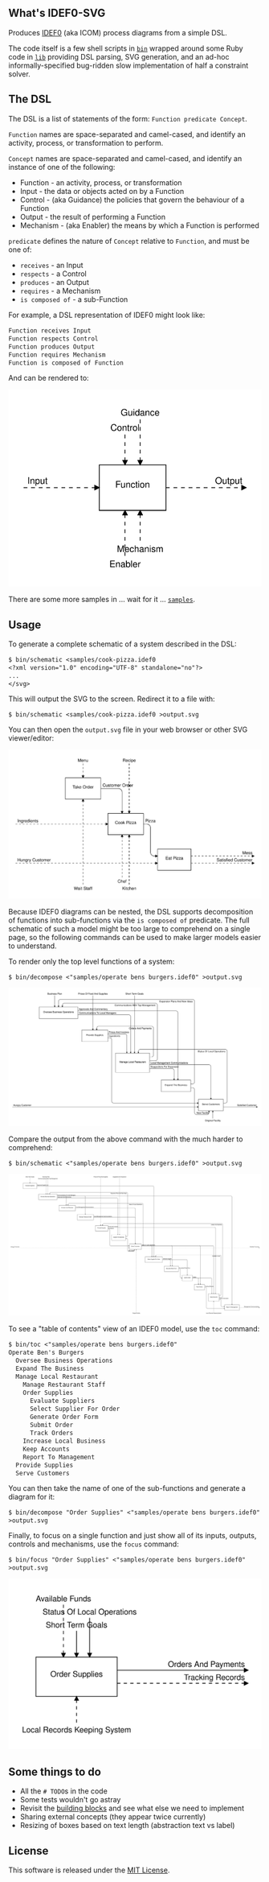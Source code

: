 ## What's IDEF0-SVG
Produces [IDEF0](https://en.wikipedia.org/wiki/IDEF0) (aka ICOM) process diagrams from a simple DSL.

The code itself is a few shell scripts in [`bin`](bin) wrapped around some Ruby code in [`lib`](lib) providing DSL parsing, SVG generation, and an ad-hoc informally-specified bug-ridden slow implementation of half a constraint solver.

## The DSL
The DSL is a list of statements of the form: `Function predicate Concept`.

`Function` names are space-separated and camel-cased, and identify an activity, process, or transformation to perform.

`Concept` names are space-separated and camel-cased, and identify an instance of one of the following:

* Function - an activity, process, or transformation
* Input - the data or objects acted on by a Function
* Control - (aka Guidance) the policies that govern the behaviour of a Function
* Output - the result of performing a Function
* Mechanism - (aka Enabler) the means by which a Function is performed

`predicate` defines the nature of `Concept` relative to `Function`, and must be one of:

* `receives` - an Input
* `respects` - a Control
* `produces` - an Output
* `requires` - a Mechanism
* `is composed of` - a sub-Function

For example, a DSL representation of IDEF0 might look like:

```
Function receives Input
Function respects Control
Function produces Output
Function requires Mechanism
Function is composed of Function
```

And can be rendered to:

![IDEF0](samples/idef0-concepts.svg)

There are some more samples in ... wait for it ... [`samples`](samples).

## Usage

To generate a complete schematic of a system described in the DSL:

```
$ bin/schematic <samples/cook-pizza.idef0
<?xml version="1.0" encoding="UTF-8" standalone="no"?>
...
</svg>
```

This will output the SVG to the screen. Redirect it to a file with:

```
$ bin/schematic <samples/cook-pizza.idef0 >output.svg
```

You can then open the `output.svg` file in your web browser or other SVG viewer/editor:

![Cook Pizza](samples/cook-pizza.svg)

Because IDEF0 diagrams can be nested, the DSL supports decomposition of functions into sub-functions via the `is composed of` predicate. The full schematic of such a model might be too large to comprehend on a single page, so the following commands can be used to make larger models easier to understand.

To render only the top level functions of a system:

```
$ bin/decompose <"samples/operate bens burgers.idef0" >output.svg
```

![Operate Ben's Burgers - decompose](samples/operate%20bens%20burgers%20-%20decompose.svg)

Compare the output from the above command with the much harder to comprehend:

```
$ bin/schematic <"samples/operate bens burgers.idef0" >output.svg
```

![Operate Ben's Burgers - schematic](samples/operate%20bens%20burgers%20-%20schematic.svg)

To see a "table of contents" view of an IDEF0 model, use the `toc` command:

```
$ bin/toc <"samples/operate bens burgers.idef0"
Operate Ben's Burgers
  Oversee Business Operations
  Expand The Business
  Manage Local Restaurant
    Manage Restaurant Staff
    Order Supplies
      Evaluate Suppliers
      Select Supplier For Order
      Generate Order Form
      Submit Order
      Track Orders
    Increase Local Business
    Keep Accounts
    Report To Management
  Provide Supplies
  Serve Customers
```

You can then take the name of one of the sub-functions and generate a diagram for it:

```
$ bin/decompose "Order Supplies" <"samples/operate bens burgers.idef0" >output.svg
```

Finally, to focus on a single function and just show all of its inputs, outputs, controls and mechanisms, use the `focus` command:

```
$ bin/focus "Order Supplies" <"samples/operate bens burgers.idef0" >output.svg
```

![Operate Ben's Burgers - focus](samples/operate%20bens%20burgers%20-%20focus.svg)

## Some things to do

* All the `# TODO`s in the code
* Some tests wouldn't go astray
* Revisit the [building blocks](https://en.wikipedia.org/wiki/IDEF0#IDEF0_Building_blocks) and see what else we need to implement
* Sharing external concepts (they appear twice currently)
* Resizing of boxes based on text length (abstraction text vs label)

## License

This software is released under the [MIT License](https://opensource.org/licenses/MIT).
